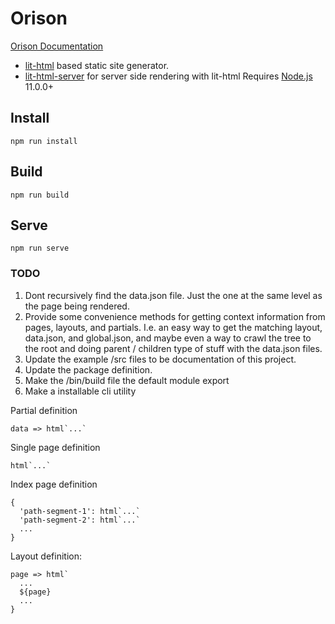 # Orison

[Orison Documentation](https://orison.alexlockhart.me)

* [lit-html](https://github.com/Polymer/lit-html) based static site generator.
* [lit-html-server](https://github.com/popeindustries/lit-html-server) for server side rendering with lit-html
Requires [Node.js](https://nodejs.org/en/) 11.0.0+

## Install

`npm run install`

## Build

`npm run build`

## Serve

`npm run serve`

### TODO

1. Dont recursively find the data.json file. Just the one at the same level as the page being rendered.
1. Provide some convenience methods for getting context information from pages, layouts, and partials. I.e. an easy way to get the matching layout, data.json, and global.json, and maybe even a way to crawl the tree to the root and doing parent / children type of stuff with the data.json files.
1. Update the example /src files to be documentation of this project.
1. Update the package definition.
1. Make the /bin/build file the default module export
1. Make a installable cli utility

Partial definition
```
data => html`...`
```

Single page definition
```
html`...`
```

Index page definition
```
{
  'path-segment-1': html`...`
  'path-segment-2': html`...`
  ...
}
```

Layout definition:
```
page => html`
  ...
  ${page}
  ...
}
```
